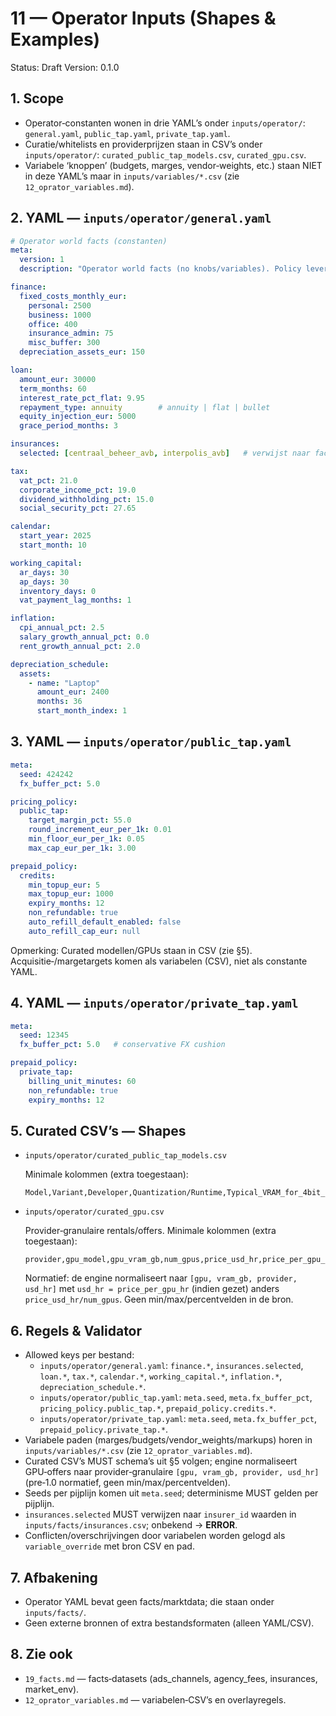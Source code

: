 # 11 — Operator Inputs (Shapes & Examples)

Status: Draft
Version: 0.1.0

## 1. Scope

- Operator‑constanten wonen in drie YAML’s onder `inputs/operator/`: `general.yaml`, `public_tap.yaml`, `private_tap.yaml`.
- Curatie/whitelists en providerprijzen staan in CSV’s onder `inputs/operator/`: `curated_public_tap_models.csv`, `curated_gpu.csv`.
- Variabele ‘knoppen’ (budgets, marges, vendor‑weights, etc.) staan NIET in deze YAML’s maar in `inputs/variables/*.csv` (zie `12_oprator_variables.md`).

## 2. YAML — `inputs/operator/general.yaml`

```yaml
# Operator world facts (constanten)
meta:
  version: 1
  description: "Operator world facts (no knobs/variables). Policy levers moved to variables CSVs."

finance:
  fixed_costs_monthly_eur:
    personal: 2500
    business: 1000
    office: 400
    insurance_admin: 75
    misc_buffer: 300
  depreciation_assets_eur: 150

loan:
  amount_eur: 30000
  term_months: 60
  interest_rate_pct_flat: 9.95
  repayment_type: annuity        # annuity | flat | bullet
  equity_injection_eur: 5000
  grace_period_months: 3

insurances:
  selected: [centraal_beheer_avb, interpolis_avb]   # verwijst naar facts/insurances.csv: insurer_id

tax:
  vat_pct: 21.0
  corporate_income_pct: 19.0
  dividend_withholding_pct: 15.0
  social_security_pct: 27.65

calendar:
  start_year: 2025
  start_month: 10

working_capital:
  ar_days: 30
  ap_days: 30
  inventory_days: 0
  vat_payment_lag_months: 1

inflation:
  cpi_annual_pct: 2.5
  salary_growth_annual_pct: 0.0
  rent_growth_annual_pct: 2.0

depreciation_schedule:
  assets:
    - name: "Laptop"
      amount_eur: 2400
      months: 36
      start_month_index: 1
```

## 3. YAML — `inputs/operator/public_tap.yaml`

```yaml
meta:
  seed: 424242
  fx_buffer_pct: 5.0

pricing_policy:
  public_tap:
    target_margin_pct: 55.0
    round_increment_eur_per_1k: 0.01
    min_floor_eur_per_1k: 0.05
    max_cap_eur_per_1k: 3.00

prepaid_policy:
  credits:
    min_topup_eur: 5
    max_topup_eur: 1000
    expiry_months: 12
    non_refundable: true
    auto_refill_default_enabled: false
    auto_refill_cap_eur: null
```

Opmerking: Curated modellen/GPUs staan in CSV (zie §5). Acquisitie‑/margetargets komen als variabelen (CSV), niet als constante YAML.

## 4. YAML — `inputs/operator/private_tap.yaml`

```yaml
meta:
  seed: 12345
  fx_buffer_pct: 5.0   # conservative FX cushion

prepaid_policy:
  private_tap:
    billing_unit_minutes: 60
    non_refundable: true
    expiry_months: 12
```

## 5. Curated CSV’s — Shapes

- `inputs/operator/curated_public_tap_models.csv`

  Minimale kolommen (extra toegestaan):

  ```csv
  Model,Variant,Developer,Quantization/Runtime,Typical_VRAM_for_4bit_or_MXFP4_GB,License,Download,Benchmarks,Notes
  ```

- `inputs/operator/curated_gpu.csv`

  Provider‑granulaire rentals/offers. Minimale kolommen (extra toegestaan):

  ```csv
  provider,gpu_model,gpu_vram_gb,num_gpus,price_usd_hr,price_per_gpu_hr
  ```

  Normatief: de engine normaliseert naar `[gpu, vram_gb, provider, usd_hr]` met `usd_hr = price_per_gpu_hr` (indien gezet) anders `price_usd_hr/num_gpus`. Geen min/max/percentvelden in de bron.

## 6. Regels & Validator

- Allowed keys per bestand:
  - `inputs/operator/general.yaml`: `finance.*`, `insurances.selected`, `loan.*`, `tax.*`, `calendar.*`, `working_capital.*`, `inflation.*`, `depreciation_schedule.*`.
  - `inputs/operator/public_tap.yaml`: `meta.seed`, `meta.fx_buffer_pct`, `pricing_policy.public_tap.*`, `prepaid_policy.credits.*`.
  - `inputs/operator/private_tap.yaml`: `meta.seed`, `meta.fx_buffer_pct`, `prepaid_policy.private_tap.*`.
- Variabele paden (marges/budgets/vendor_weights/markups) horen in `inputs/variables/*.csv` (zie `12_oprator_variables.md`).
- Curated CSV’s MUST schema’s uit §5 volgen; engine normaliseert GPU‑offers naar provider‑granulaire `[gpu, vram_gb, provider, usd_hr]` (pre‑1.0 normatief, geen min/max/percentvelden).
- Seeds per pijplijn komen uit `meta.seed`; determinisme MUST gelden per pijplijn.
- `insurances.selected` MUST verwijzen naar `insurer_id` waarden in `inputs/facts/insurances.csv`; onbekend → **ERROR**.
- Conflicten/overschrijvingen door variabelen worden gelogd als `variable_override` met bron CSV en pad.

## 7. Afbakening

- Operator YAML bevat geen facts/marktdata; die staan onder `inputs/facts/`.
- Geen externe bronnen of extra bestandsformaten (alleen YAML/CSV).

## 8. Zie ook

- `19_facts.md` — facts‑datasets (ads_channels, agency_fees, insurances, market_env).
- `12_oprator_variables.md` — variabelen‑CSV’s en overlayregels.
